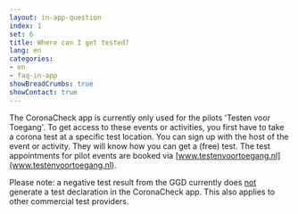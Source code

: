 ```yaml
---
layout: in-app-question
index: 1
set: 6
title: Where can I get tested?
lang: en
categories:
- en
- faq-in-app
showBreadCrumbs: true
showContact: true
--- 
```

The CoronaCheck app is currently only used for the pilots 'Testen voor Toegang'. To get access to these events or activities, you first have to take a corona test at a specific test location. You can sign up with the host of the event or activity. They will know how you can get a (free) test. The test appointments for pilot events are booked via [www.testenvoortoegang.nl](www.testenvoortoegang.nl).

Please note: a negative test result from the GGD currently does <u>not</u> generate a test declaration in the CoronaCheck app. This also applies to other commercial test providers. 
